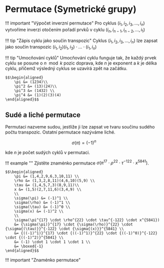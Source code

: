 # Permutace (Symetrické grupy)

!!! important "Výpočet inverzní permutace"
    Pro cyklus $(i_1, i_2, i_3, \ldots, i_n)$ vytvoříme inverzi otočením pořadí prvků v cyklu ($i_n, i_{n-1}, i_{n-2}, \ldots, i_1$)

!!! tip "Zápis cyklu jako součin transpozic"
    Cyklus $(i_1, i_2, i_3, \ldots, i_n)$ lze zapsat jako součin transpozic $(i_1, i_2)(i_1, i_3)\cdot \ldots \cdot (i_{1}, i_n)$

!!! tip "Umocňování cyklů"
    Umocňování cyklu funguje tak, že každý prvek cyklu se posune o $n \mod{k}$ pozic doprava, kde $n$ je exponent a $k$ je délka cyklu, přičemž výsledný cyklus se uzavírá zpět na začátku.

    $$\begin{aligned}
        \pi &= (1234)\\
        \pi^2 &= (13)(24)\\
        \pi^3 &= (1432) \\
        \pi^4 &= (1)(2)(3)(4)
    \end{aligned}$$

## Sudé a liché permutace
Permutaci nazveme sudou, jestliže ji lze zapsat ve tvaru součinu sudého počtu transpozic. Ostatní permutace nazýváme liché.

$$\sigma{(\pi)} = (-1)^n$$

kde $n$ je počet sudých cyklů v permutaci.

!!! example ""
    Zjistěte znaménko permutace $\sigma(\pi^{17} \cdot \rho^{22} \cdot \tau^{-122} \cdot x^{5841})$.

    $$\begin{aligned}
        \pi &= (1,4,2,9,6,3,10,11) \\
        \rho &= (1,3,2,8,11)(4,6,10)(5,9) \\
        \tau &= (1,4,5,7,3)(8,9,11)\\
        x &= (1,5)(2,7,11,6)(3,4,9) \\
        \\
        \sigma(\pi) &= (-1)^1 \\
        \sigma(\rho) &= (-1)^1 \\
        \sigma(\tau) &= (-1)^0 \\
        \sigma(x) &= (-1)^2 \\
        \\
        \sigma(\pi^{17} \cdot \rho^{22} \cdot \tau^{-122} \cdot x^{5841}) 
        &= {\sigma(\pi)}^{17} \cdot {\sigma(\rho)}^{22} \cdot {\sigma{(\tau)}}^{-122} \cdot {\sigma{(x)}}^{5841} \\
        &= {((-1)^1)}^{17} \cdot {((-1)^1)}^{22} \cdot {((-1)^0)}^{-122} \cdot {((-1)^2)}^{5841} \\
        &= (-1) \cdot 1 \cdot 1 \cdot 1 \\
        &= \boxed{-1}
    \end{aligned}$$

!!! important "Znaménko permutace"
    